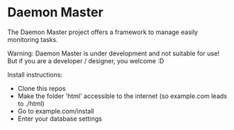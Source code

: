 Daemon Master
============

The Daemon Master project offers a framework to manage easily monitoring tasks.

Warning: Daemon Master is under development and not suitable for use! But if you are a developer / designer, you welcome :D

Install instructions:

* Clone this repos
* Make the folder 'html' accessible to the internet (so example.com leads to ./html)
* Go to example.com/install
* Enter your database settings
